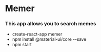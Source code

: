 # Memer

### This app allows you to search memes

- create-react-app memer
- npm install @material-ui/core --save
- npm start